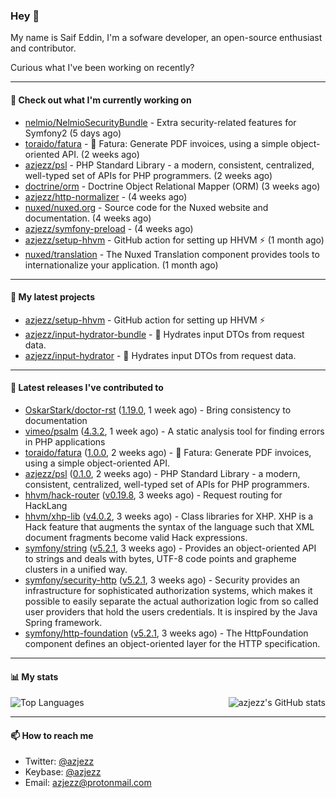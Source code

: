 ### Hey 👋

My name is Saif Eddin, I'm a sofware developer, an open-source enthusiast and contributor.

Curious what I've been working on recently?

---

#### 👷 Check out what I'm currently working on

- [nelmio/NelmioSecurityBundle](https://github.com/nelmio/NelmioSecurityBundle) - Extra security-related features for Symfony2 (5 days ago)
- [toraido/fatura](https://github.com/toraido/fatura) - 📝 Fatura: Generate PDF invoices, using a simple object-oriented API. (2 weeks ago)
- [azjezz/psl](https://github.com/azjezz/psl) - PHP Standard Library - a modern, consistent, centralized, well-typed set of APIs for PHP programmers. (2 weeks ago)
- [doctrine/orm](https://github.com/doctrine/orm) - Doctrine Object Relational Mapper (ORM) (3 weeks ago)
- [azjezz/http-normalizer](https://github.com/azjezz/http-normalizer) -  (4 weeks ago)
- [nuxed/nuxed.org](https://github.com/nuxed/nuxed.org) - Source code for the Nuxed website and documentation. (4 weeks ago)
- [azjezz/symfony-preload](https://github.com/azjezz/symfony-preload) -  (4 weeks ago)
- [azjezz/setup-hhvm](https://github.com/azjezz/setup-hhvm) - GitHub action for setting up HHVM  ⚡ (1 month ago)
- [nuxed/translation](https://github.com/nuxed/translation) - The Nuxed Translation component provides tools to internationalize your application.  (1 month ago)

---

#### 🌱 My latest projects

- [azjezz/setup-hhvm](https://github.com/azjezz/setup-hhvm) - GitHub action for setting up HHVM  ⚡
- [azjezz/input-hydrator-bundle](https://github.com/azjezz/input-hydrator-bundle) - 🧱 Hydrates input DTOs from request data. 
- [azjezz/input-hydrator](https://github.com/azjezz/input-hydrator) - 🧱 Hydrates input DTOs from request data.

---

#### 🔭 Latest releases I've contributed to

- [OskarStark/doctor-rst](https://github.com/OskarStark/doctor-rst) ([1.19.0](https://github.com/OskarStark/doctor-rst/releases/tag/1.19.0), 1 week ago) - Bring consistency to documentation
- [vimeo/psalm](https://github.com/vimeo/psalm) ([4.3.2](https://github.com/vimeo/psalm/releases/tag/4.3.2), 1 week ago) - A static analysis tool for finding errors in PHP applications
- [toraido/fatura](https://github.com/toraido/fatura) ([1.0.0](https://github.com/toraido/fatura/releases/tag/1.0.0), 2 weeks ago) - 📝 Fatura: Generate PDF invoices, using a simple object-oriented API.
- [azjezz/psl](https://github.com/azjezz/psl) ([0.1.0](https://github.com/azjezz/psl/releases/tag/0.1.0), 2 weeks ago) - PHP Standard Library - a modern, consistent, centralized, well-typed set of APIs for PHP programmers.
- [hhvm/hack-router](https://github.com/hhvm/hack-router) ([v0.19.8](https://github.com/hhvm/hack-router/releases/tag/v0.19.8), 3 weeks ago) - Request routing for HackLang
- [hhvm/xhp-lib](https://github.com/hhvm/xhp-lib) ([v4.0.2](https://github.com/hhvm/xhp-lib/releases/tag/v4.0.2), 3 weeks ago) - Class libraries for XHP. XHP is a Hack feature that augments the syntax of the language such that XML document fragments become valid Hack expressions.
- [symfony/string](https://github.com/symfony/string) ([v5.2.1](https://github.com/symfony/string/releases/tag/v5.2.1), 3 weeks ago) - Provides an object-oriented API to strings and deals with bytes, UTF-8 code points and grapheme clusters in a unified way.
- [symfony/security-http](https://github.com/symfony/security-http) ([v5.2.1](https://github.com/symfony/security-http/releases/tag/v5.2.1), 3 weeks ago) - Security provides an infrastructure for sophisticated authorization systems, which makes it possible to easily separate the actual authorization logic from so called user providers that hold the users credentials. It is inspired by the Java Spring framework.
- [symfony/http-foundation](https://github.com/symfony/http-foundation) ([v5.2.1](https://github.com/symfony/http-foundation/releases/tag/v5.2.1), 3 weeks ago) - The HttpFoundation component defines an object-oriented layer for the HTTP specification.

---

#### 📊 My stats

<img align="right" alt="azjezz's GitHub stats" src="https://github-readme-stats.vercel.app/api?username=azjezz&count_private=1&show_icons=true&" />

![Top Languages](https://github-readme-stats.vercel.app/api/top-langs/?username=azjezz)

---

#### 📫 How to reach me

- Twitter: [@azjezz](https://twitter.com/azjezz)
- Keybase: [@azjezz](https://keybase.io/azjezz)
- Email: [azjezz@protonmail.com](mailto://azjezz@protonmail.com)
